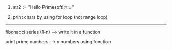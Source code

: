 1. str2 := "Hello Primesoft!ㅊㅂ" 

2. print chars by using for loop (not range loop)


----

fibonacci series (1-n) --> write it in a function

print prime numbers  --> n numbers using function
